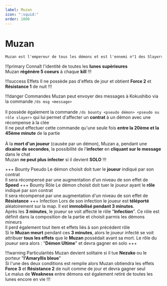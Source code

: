 ```yaml
---
label: Muzan
icon: ":squid:"
order: 1000
---
```


# Muzan

```txt
Muzan est l'empereur de tous les démons et est l'ennemi n°1 des Slayers
```

!!!primary
Connaît l'identité de toutes les **lunes supérieures** <br>
Muzan **régénère 5 coeurs** à chaque **kill**
!!!

!!!success Effets
Il ne possède pas d'effets de jour et obtient **Force 2** et **Résistance 1** de nuit
!!!

!!!danger Commandes
Muzan peut envoyer des messages à Kokushibo via la commande ```/ds msg <message>```  <br>
<br>
Il possède également la commande ```/ds bounty <pseudo démon> <pseudo ou rôle slayer>``` qui lui permet d'affecter un **contrat** à un démon avec une récompense à la clée <br>
Il ne peut effectuer cette commande qu'une seule fois **entre la 20ème et la 45ème minute** de la partie <br>
<br>
À la **mort d'un joueur** (causée par un démon), Muzan a, pendant une **dixaine de secondes**, la possibilité de l'**infecter** en **cliquant sur le message** dans le chat <br>
Muzan **ne peut plus infecter** si il devient **SOLO**
!!!

+++ Bounty Pseudo
Le démon choisit doit tuer le **joueur** indiqué par son contrat <br>
Il sera récompensé par une augmentation d'un niveau de son effet de **Speed**
+++ Bounty Rôle 
Le démon choisit doit tuer le joueur ayant le **rôle** indiqué par son contrat <br>
Il sera récompensé par une augmentation d'un niveau de son effet de **Résistance**
+++ Infection
Lors de son infection le joueur est **téléporté** aléatoirement sur la map. Il est **immobilisé pendant 3 minutes**. <br>
Après les **3 minutes**, le joueur se voit affecté le rôle "**Infection**". Ce rôle est définit dans la composition de la partie et choisit parmis les démons mineurs <br>
Il perd également tout item et effets liés à son précédent rôle <br>
Si le **Muzan meurt** pendant ces **3 minutes**, alors le joueur infecté se voit attribuer **tous les effets** que le **Muzan** possédait avant sa mort.
Le rôle du joueur sera alors : "**Démon Ultime**" et devra gagner en solo
+++

!!!warning Particularités
Muzan devient solitaire si il tue **Nezuko** ou le porteur "**l'Amaryllis bleue**" <br>
Si l'une des deux conditions est remplie alors Muzan obtiendra les effets **Force 3** et **Résistance 2** de nuit comme de jour et devra gagner seul <br>
Le malus de **Weakness** entre démons est également retiré de toutes les lunes encore en vie
!!!




<div id='buff' style='visibility: hidden'>
  
Si Muzan a besoin d'un buff -> chance d'infliger wither à chaque coup 

</div>




